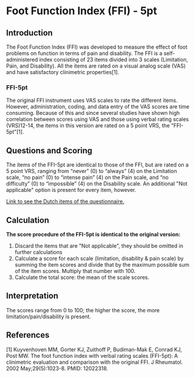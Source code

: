 # Foot Function Index (FFI) - 5pt

## Introduction

The Foot Function Index (FFI) was developed to measure the effect of foot problems on function in terms of pain and disability. The FFI is a self-administered index consisting of 23 items divided into 3 scales (Limitation, Pain, and Disability). All the items are rated on a visual analog scale (VAS) and have satisfactory clinimetric properties[1].

### FFI-5pt

The original FFI instrument uses VAS scales to rate the different items. However, administration, coding, and data entry of the VAS scores are time consuming. Because of this and since several studies have shown high correlation between scores using VAS and those using verbal rating scales (VRS)12-14, the items in this version are rated on a 5 point VRS, the "FFI-5pt"[1].

## Questions and Scoring

The items of the FFI-5pt are identical to those of the FFI, but are rated on a 5 point VRS, ranging from “never” (0) to “always” (4) on the Limitation scale, “no pain” (0) to “intense pain” (4) on the Pain scale, and “no difficulty” (0) to “impossible” (4) on the Disability scale. An additional "Not applicable" option is present for every item, however.

[Link to see the Dutch items of the questionnaire.](https://drive.google.com/file/d/1iadX8TWkVs9WZezotUhSYHFDloTCHbQ6/view?usp=sharing)

## Calculation

**The score procedure of the FFI-5pt is identical to the original version:**
1. Discard the items that are "Not applicable", they should be omitted in further calculations
2. Calculate a score for each scale (limitation, disability & pain scale) by summing the item scores and divide that by the maximum possible sum
of the item scores. Multiply that number with 100.
3. Calculate the total score: the mean of the scale scores.

## Interpretation

The scores range from 0 to 100; the higher the score, the more limitation/pain/disability is present.

## References
[1] Kuyvenhoven MM, Gorter KJ, Zuithoff P, Budiman-Mak E, Conrad KJ, Post MW. The foot function index with verbal rating scales (FFI-5pt): A clinimetric evaluation and comparison with the original FFI. J Rheumatol. 2002 May;29(5):1023-8. PMID: 12022318.